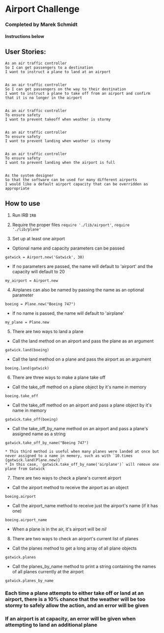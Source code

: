 # Airport Challenge

### Completed by Marek Schmidt
#### Instructions below

## User Stories:
```
As an air traffic controller
So I can get passengers to a destination
I want to instruct a plane to land at an airport
```
```

As an air traffic controller
So I can get passengers on the way to their destination
I want to instruct a plane to take off from an airport and confirm that it is no longer in the airport
```
```

As an air traffic controller
To ensure safety
I want to prevent takeoff when weather is stormy
```
```

As an air traffic controller
To ensure safety
I want to prevent landing when weather is stormy
```
```

As an air traffic controller
To ensure safety
I want to prevent landing when the airport is full
```
```

As the system designer
So that the software can be used for many different airports
I would like a default airport capacity that can be overridden as appropriate
```

## How to use

1. Run IRB `IRB`

2. Require the proper files `require './lib/airport'`, `require './lib/plane'`

3. Set up at least one airport  
  * Optional name and capacity parameters can be passed
  ```
  gatwick = Airport.new('Gatwick', 30)
  ```
  * If no parameters are passed, the name will default to 'airport' and the capacity will default to 20
  ```
  my_airport = Airport.new
  ```  

4. Airplanes can also be named by passing the name as an optional parameter
  ```
  boeing = Plane.new("Boeing 747")
  ```  
  * If no name is passed, the name will default to 'airplane'
  ```
  my_plane = Plane.new
  ```

5. There are two ways to land a plane  
  * Call the land method on an airport and pass the plane as an argument
  ```
  gatwick.land(boeing)
  ```
  * Call the land method on a plane and pass the airport as an argument
  ```
  boeing.land(gatwick)
  ```

6. There are three ways to make a plane take off  
  * Call the take_off method on a plane object by it's name in memory
  ```
  boeing.take_off
  ```  
  * Call the take_off method on an airport and pass a plane object by it's name in memory
  ```
  gatwick.take_off(boeing)
  ```
  * Call the take_off_by_name method on an airport and pass a plane's assigned name as a string
  ```
  gatwick.take_off_by_name("Boeing 747")
  ```
    * This third method is useful when many planes were landed at once but never assigned to a name in memory, such as with `10.times {gatwick.land(Plane.new)}`  
    * In this case, `gatwick.take_off_by_name('airplane')` will remove one plane from Gatwick  

7. There are two ways to check a plane's current airport  
  * Call the airport method to receive the airport as an object
  ```
  boeing.airport
  ```  
  * Call the airport_name method to receive just the airport's name (if it has one)
  ```
  boeing.airport_name
  ```  
  * When a plane is in the air, it's airport will be _nil_  

8. There are two ways to check an airport's current list of planes  
  * Call the planes method to get a long array of all plane objects
  ```
  gatwick.planes
  ```  
  * Call the planes_by_name method to print a string containing the names of all planes currently at the airport
  ```
  gatwick.planes_by_name
  ```

### Each time a plane attempts to either take off or land at an airport, there is a 10% chance that the weather will be too stormy to safely allow the action, and an error will be given

### If an airport is at capacity, an error will be given when attempting to land an additional plane
